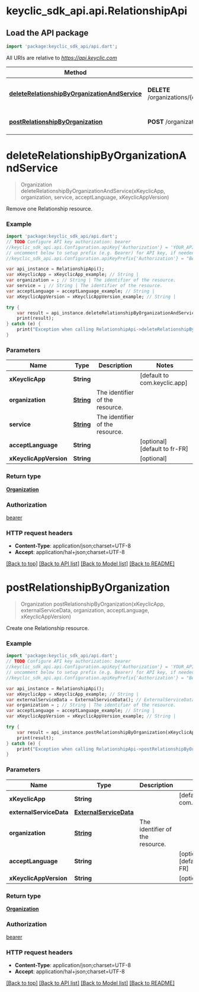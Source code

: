 # keyclic_sdk_api.api.RelationshipApi

## Load the API package
```dart
import 'package:keyclic_sdk_api/api.dart';
```

All URIs are relative to *https://api.keyclic.com*

Method | HTTP request | Description
------------- | ------------- | -------------
[**deleteRelationshipByOrganizationAndService**](RelationshipApi.md#deleteRelationshipByOrganizationAndService) | **DELETE** /organizations/{organization}/relationships/{service} | Remove one Relationship resource.
[**postRelationshipByOrganization**](RelationshipApi.md#postRelationshipByOrganization) | **POST** /organizations/{organization}/relationships | Create one Relationship resource.


# **deleteRelationshipByOrganizationAndService**
> Organization deleteRelationshipByOrganizationAndService(xKeyclicApp, organization, service, acceptLanguage, xKeyclicAppVersion)

Remove one Relationship resource.

### Example 
```dart
import 'package:keyclic_sdk_api/api.dart';
// TODO Configure API key authorization: bearer
//keyclic_sdk_api.api.Configuration.apiKey{'Authorization'} = 'YOUR_API_KEY';
// uncomment below to setup prefix (e.g. Bearer) for API key, if needed
//keyclic_sdk_api.api.Configuration.apiKeyPrefix{'Authorization'} = "Bearer";

var api_instance = RelationshipApi();
var xKeyclicApp = xKeyclicApp_example; // String | 
var organization = ; // String | The identifier of the resource.
var service = ; // String | The identifier of the resource.
var acceptLanguage = acceptLanguage_example; // String | 
var xKeyclicAppVersion = xKeyclicAppVersion_example; // String | 

try { 
    var result = api_instance.deleteRelationshipByOrganizationAndService(xKeyclicApp, organization, service, acceptLanguage, xKeyclicAppVersion);
    print(result);
} catch (e) {
    print("Exception when calling RelationshipApi->deleteRelationshipByOrganizationAndService: $e\n");
}
```

### Parameters

Name | Type | Description  | Notes
------------- | ------------- | ------------- | -------------
 **xKeyclicApp** | **String**|  | [default to com.keyclic.app]
 **organization** | [**String**](.md)| The identifier of the resource. | 
 **service** | [**String**](.md)| The identifier of the resource. | 
 **acceptLanguage** | **String**|  | [optional] [default to fr-FR]
 **xKeyclicAppVersion** | **String**|  | [optional] 

### Return type

[**Organization**](Organization.md)

### Authorization

[bearer](../README.md#bearer)

### HTTP request headers

 - **Content-Type**: application/json;charset=UTF-8
 - **Accept**: application/hal+json;charset=UTF-8

[[Back to top]](#) [[Back to API list]](../README.md#documentation-for-api-endpoints) [[Back to Model list]](../README.md#documentation-for-models) [[Back to README]](../README.md)

# **postRelationshipByOrganization**
> Organization postRelationshipByOrganization(xKeyclicApp, externalServiceData, organization, acceptLanguage, xKeyclicAppVersion)

Create one Relationship resource.

### Example 
```dart
import 'package:keyclic_sdk_api/api.dart';
// TODO Configure API key authorization: bearer
//keyclic_sdk_api.api.Configuration.apiKey{'Authorization'} = 'YOUR_API_KEY';
// uncomment below to setup prefix (e.g. Bearer) for API key, if needed
//keyclic_sdk_api.api.Configuration.apiKeyPrefix{'Authorization'} = "Bearer";

var api_instance = RelationshipApi();
var xKeyclicApp = xKeyclicApp_example; // String | 
var externalServiceData = ExternalServiceData(); // ExternalServiceData | 
var organization = ; // String | The identifier of the resource.
var acceptLanguage = acceptLanguage_example; // String | 
var xKeyclicAppVersion = xKeyclicAppVersion_example; // String | 

try { 
    var result = api_instance.postRelationshipByOrganization(xKeyclicApp, externalServiceData, organization, acceptLanguage, xKeyclicAppVersion);
    print(result);
} catch (e) {
    print("Exception when calling RelationshipApi->postRelationshipByOrganization: $e\n");
}
```

### Parameters

Name | Type | Description  | Notes
------------- | ------------- | ------------- | -------------
 **xKeyclicApp** | **String**|  | [default to com.keyclic.app]
 **externalServiceData** | [**ExternalServiceData**](ExternalServiceData.md)|  | 
 **organization** | [**String**](.md)| The identifier of the resource. | 
 **acceptLanguage** | **String**|  | [optional] [default to fr-FR]
 **xKeyclicAppVersion** | **String**|  | [optional] 

### Return type

[**Organization**](Organization.md)

### Authorization

[bearer](../README.md#bearer)

### HTTP request headers

 - **Content-Type**: application/json;charset=UTF-8
 - **Accept**: application/hal+json;charset=UTF-8

[[Back to top]](#) [[Back to API list]](../README.md#documentation-for-api-endpoints) [[Back to Model list]](../README.md#documentation-for-models) [[Back to README]](../README.md)

